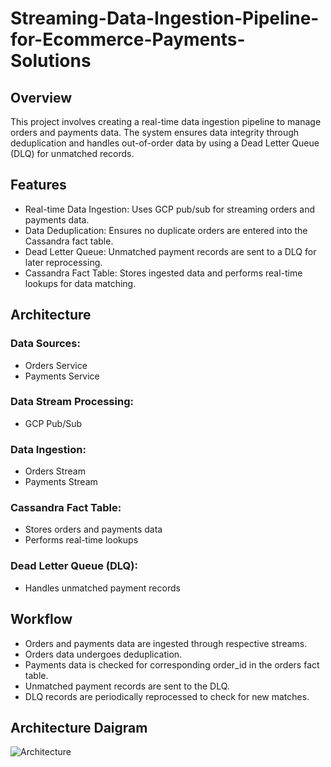# Streaming-Data-Ingestion-Pipeline-for-Ecommerce-Payments-Solutions

## Overview
  This project involves creating a real-time data ingestion pipeline to manage orders and payments data. The system ensures data integrity through deduplication and handles out-of-order data by using a Dead       Letter Queue (DLQ) for unmatched records.

## Features
- Real-time Data Ingestion: Uses GCP pub/sub for streaming orders and payments data.
- Data Deduplication: Ensures no duplicate orders are entered into the Cassandra fact table.
- Dead Letter Queue: Unmatched payment records are sent to a DLQ for later reprocessing.
- Cassandra Fact Table: Stores ingested data and performs real-time lookups for data matching.

## Architecture

### Data Sources:

- Orders Service
- Payments Service
  
### Data Stream Processing:

- GCP Pub/Sub
  
### Data Ingestion:

- Orders Stream
- Payments Stream

### Cassandra Fact Table:

- Stores orders and payments data
- Performs real-time lookups

### Dead Letter Queue (DLQ):

- Handles unmatched payment records

## Workflow

- Orders and payments data are ingested through respective streams.
- Orders data undergoes deduplication.
- Payments data is checked for corresponding order_id in the orders fact table.
- Unmatched payment records are sent to the DLQ.
- DLQ records are periodically reprocessed to check for new matches.


## Architecture Daigram

![Architecture](architecture.png)

